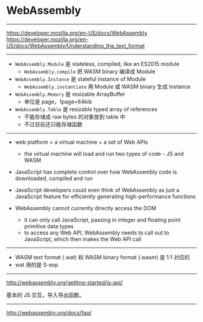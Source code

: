 # WebAssembly

---

https://developer.mozilla.org/en-US/docs/WebAssembly
https://developer.mozilla.org/en-US/docs/WebAssembly/Understanding_the_text_format

---

- `WebAssembly.Module` 是 stateless, compiled, like an ES2015 module
    - `WebAssembly.compile` 把 WASM binary 编译成 Module
- `WebAssembly.Instance` 是 stateful instance of Module
    - `WebAssembly.instantiate` 用 Module 或 WASM binary 生成 Instance
- `WebAssembly.Memory` 是 resizable ArrayBuffer
    - 单位是 page，1page=64kib
- `WebAssembly.Table` 是 resizable typed array of references
    - 不能存储成 raw bytes 的对象放到 table 中
    - 不过目前还只能存储函数

---

- web platform = a virtual machine + a set of Web APIs
    - the virtual machine will load and run two types of code - JS and WASM
- JavaScript has complete control over how WebAssembly code is downloaded, compiled and run
- JavaScript developers could even think of WebAssembly as just a JavaScript feature for efficiently generating high-performance functions

- WebAssembly cannot currently directly access the DOM
    - it can only call JavaScript, passing in integer and floating point primitive data types
    - to access any Web API, WebAssembly needs to call out to JavaScript, which then makes the Web API call

---

- WASM text format (.wat) 和 WASM binary format (.wasm) 是 1:1 对应的
- wat 用的是 S-exp

---

http://webassembly.org/getting-started/js-api/

基本的 JS 交互，导入导出函数。

---

http://webassembly.org/docs/faq/
